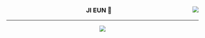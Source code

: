 <div align="center">
  
<img align="right" src="https://github-readme-stats.vercel.app/api/top-langs/?username=onezeun&theme=dracula&exclude_repo=Computer-Science-Engineering&layout=compact&langs_count=10"/>
  
  ### JI EUN 👋
  
  ---
  
  <a href="https://velog.io/@onezeun"><img src="https://img.shields.io/badge/onezeun.log-3DDC84?style=flat-square&logo=Velog&logoColor=white"/></a>
  <br>
 
</div>

